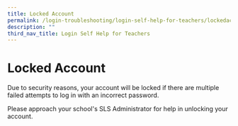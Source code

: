 ```yaml
---
title: Locked Account
permalink: /login-troubleshooting/login-self-help-for-teachers/lockedaccount/
description: ""
third_nav_title: Login Self Help for Teachers
---
```

Locked Account
==============

 Due to security reasons, your account will be locked if there are multiple failed attempts to log in with an incorrect password.

 Please approach your school's SLS Administrator for help in unlocking your account.

             
